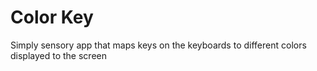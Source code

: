 # Color Key

Simply sensory app that maps keys on the keyboards to different colors
displayed to the screen
